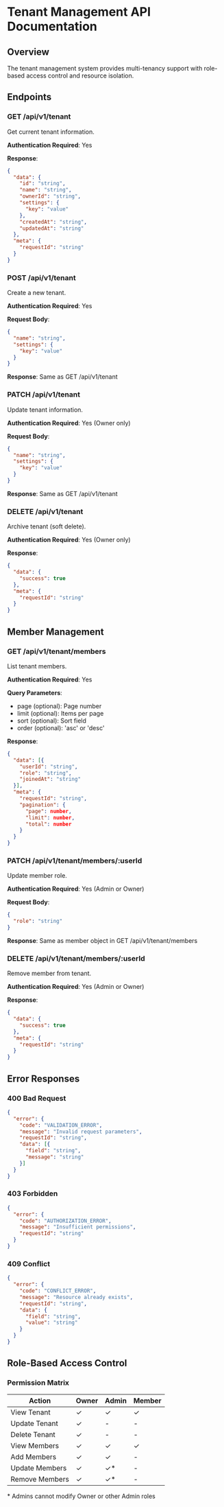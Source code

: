# Tenant Management API Documentation

## Overview
The tenant management system provides multi-tenancy support with role-based access control and resource isolation.

## Endpoints

### GET /api/v1/tenant
Get current tenant information.

**Authentication Required**: Yes

**Response**:
```json
{
  "data": {
    "id": "string",
    "name": "string",
    "ownerId": "string",
    "settings": {
      "key": "value"
    },
    "createdAt": "string",
    "updatedAt": "string"
  },
  "meta": {
    "requestId": "string"
  }
}
```

### POST /api/v1/tenant
Create a new tenant.

**Authentication Required**: Yes

**Request Body**:
```json
{
  "name": "string",
  "settings": {
    "key": "value"
  }
}
```

**Response**: Same as GET /api/v1/tenant

### PATCH /api/v1/tenant
Update tenant information.

**Authentication Required**: Yes (Owner only)

**Request Body**:
```json
{
  "name": "string",
  "settings": {
    "key": "value"
  }
}
```

**Response**: Same as GET /api/v1/tenant

### DELETE /api/v1/tenant
Archive tenant (soft delete).

**Authentication Required**: Yes (Owner only)

**Response**:
```json
{
  "data": {
    "success": true
  },
  "meta": {
    "requestId": "string"
  }
}
```

## Member Management

### GET /api/v1/tenant/members
List tenant members.

**Authentication Required**: Yes

**Query Parameters**:
- page (optional): Page number
- limit (optional): Items per page
- sort (optional): Sort field
- order (optional): 'asc' or 'desc'

**Response**:
```json
{
  "data": [{
    "userId": "string",
    "role": "string",
    "joinedAt": "string"
  }],
  "meta": {
    "requestId": "string",
    "pagination": {
      "page": number,
      "limit": number,
      "total": number
    }
  }
}
```

### PATCH /api/v1/tenant/members/:userId
Update member role.

**Authentication Required**: Yes (Admin or Owner)

**Request Body**:
```json
{
  "role": "string"
}
```

**Response**: Same as member object in GET /api/v1/tenant/members

### DELETE /api/v1/tenant/members/:userId
Remove member from tenant.

**Authentication Required**: Yes (Admin or Owner)

**Response**:
```json
{
  "data": {
    "success": true
  },
  "meta": {
    "requestId": "string"
  }
}
```

## Error Responses

### 400 Bad Request
```json
{
  "error": {
    "code": "VALIDATION_ERROR",
    "message": "Invalid request parameters",
    "requestId": "string",
    "data": [{
      "field": "string",
      "message": "string"
    }]
  }
}
```

### 403 Forbidden
```json
{
  "error": {
    "code": "AUTHORIZATION_ERROR",
    "message": "Insufficient permissions",
    "requestId": "string"
  }
}
```

### 409 Conflict
```json
{
  "error": {
    "code": "CONFLICT_ERROR",
    "message": "Resource already exists",
    "requestId": "string",
    "data": {
      "field": "string",
      "value": "string"
    }
  }
}
```

## Role-Based Access Control

### Permission Matrix

| Action | Owner | Admin | Member |
|--------|-------|-------|--------|
| View Tenant | ✓ | ✓ | ✓ |
| Update Tenant | ✓ | - | - |
| Delete Tenant | ✓ | - | - |
| View Members | ✓ | ✓ | ✓ |
| Add Members | ✓ | ✓ | - |
| Update Members | ✓ | ✓* | - |
| Remove Members | ✓ | ✓* | - |

\* Admins cannot modify Owner or other Admin roles